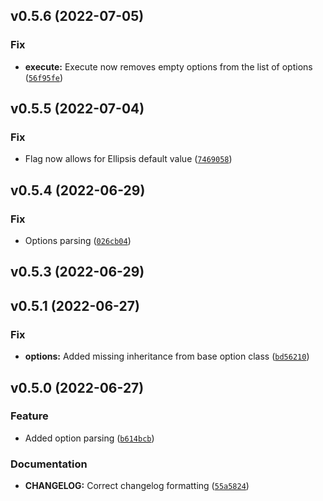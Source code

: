 <!--next-version-placeholder-->

## v0.5.6 (2022-07-05)
### Fix
* **execute:** Execute now removes empty options from the list of options ([`56f95fe`](https://github.com/alexisbeaulieu97/pytcm/commit/56f95fe8fb4ab905d90d13433a2f6668d5942cb2))

## v0.5.5 (2022-07-04)
### Fix
* Flag now allows for Ellipsis default value ([`7469058`](https://github.com/alexisbeaulieu97/pytcm/commit/746905802734d5a839b0521735d642f53ceb6e5e))

## v0.5.4 (2022-06-29)
### Fix
* Options parsing ([`026cb04`](https://github.com/alexisbeaulieu97/pytcm/commit/026cb04ba23f0d4e1be023288ac42a6aaa7ee63e))

## v0.5.3 (2022-06-29)


## v0.5.1 (2022-06-27)
### Fix
* **options:** Added missing inheritance from base option class ([`bd56210`](https://github.com/alexisbeaulieu97/pytcm/commit/bd5621023f5c4a38fea58ce7428d7a04cb7c8828))

## v0.5.0 (2022-06-27)
### Feature
* Added option parsing ([`b614bcb`](https://github.com/alexisbeaulieu97/pytcm/commit/b614bcb86d7033d3e4a4124f3063d892e91ed786))

### Documentation
* **CHANGELOG:** Correct changelog formatting ([`55a5824`](https://github.com/alexisbeaulieu97/pytcm/commit/55a58240deaa4919b90f5a0b84e28a5aaef62bea))